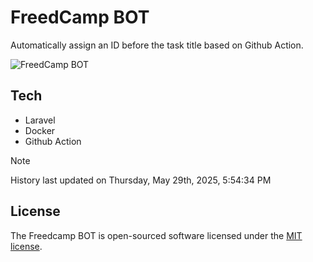 # FreedCamp BOT

Automatically assign an ID before the task title based on Github Action.

![FreedCamp BOT](https://repository-images.githubusercontent.com/737932867/7d34798b-2680-471c-b089-a78a718d3d6a)

## Tech

- Laravel
- Docker
- Github Action

> [!NOTE]  
> History last updated on Thursday, May 29th, 2025, 5:54:34 PM

## License

The Freedcamp BOT is open-sourced software licensed under the [MIT license](https://opensource.org/licenses/MIT).
